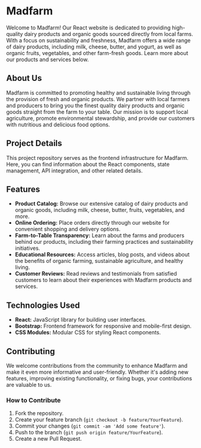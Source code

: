 # Madfarm 

Welcome to Madfarm! Our React website is dedicated to providing high-quality dairy products and organic goods sourced directly from local farms. With a focus on sustainability and freshness, Madfarm offers a wide range of dairy products, including milk, cheese, butter, and yogurt, as well as organic fruits, vegetables, and other farm-fresh goods. Learn more about our products and services below.

## About Us

Madfarm is committed to promoting healthy and sustainable living through the provision of fresh and organic products. We partner with local farmers and producers to bring you the finest quality dairy products and organic goods straight from the farm to your table. Our mission is to support local agriculture, promote environmental stewardship, and provide our customers with nutritious and delicious food options.

## Project Details

This project repository serves as the frontend infrastructure for Madfarm. Here, you can find information about the React components, state management, API integration, and other related details.

## Features

- **Product Catalog:** Browse our extensive catalog of dairy products and organic goods, including milk, cheese, butter, fruits, vegetables, and more.
- **Online Ordering:** Place orders directly through our website for convenient shopping and delivery options.
- **Farm-to-Table Transparency:** Learn about the farms and producers behind our products, including their farming practices and sustainability initiatives.
- **Educational Resources:** Access articles, blog posts, and videos about the benefits of organic farming, sustainable agriculture, and healthy living.
- **Customer Reviews:** Read reviews and testimonials from satisfied customers to learn about their experiences with Madfarm products and services.

## Technologies Used

- **React:** JavaScript library for building user interfaces.
- **Bootstrap:** Frontend framework for responsive and mobile-first design.
- **CSS Modules:** Modular CSS for styling React components.

## Contributing

We welcome contributions from the community to enhance Madfarm and make it even more informative and user-friendly. Whether it's adding new features, improving existing functionality, or fixing bugs, your contributions are valuable to us.

### How to Contribute

1. Fork the repository.
2. Create your feature branch (`git checkout -b feature/YourFeature`).
3. Commit your changes (`git commit -am 'Add some feature'`).
4. Push to the branch (`git push origin feature/YourFeature`).
5. Create a new Pull Request.
